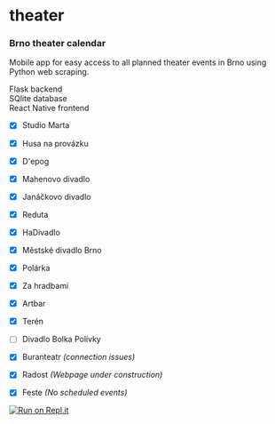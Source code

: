 # theater

### Brno theater calendar
Mobile app for easy access to all planned theater events in Brno using Python web scraping.

Flask backend<br>
SQlite database<br>
React Native frontend

- [x] Studio Marta
- [x] Husa na provázku
- [x] D'epog
- [x] Mahenovo divadlo
- [x] Janáčkovo divadlo
- [x] Reduta
- [x] HaDivadlo
- [x] Městské divadlo Brno
- [x] Polárka
- [x] Za hradbami
- [x] Artbar
- [x] Terén
- [ ] Divadlo Bolka Polívky
- [x] Buranteatr <em>(connection issues)</em>
- [x] Radost <em>(Webpage under construction)</em>
- [x] Feste <em>(No scheduled events)</em>



[![Run on Repl.it](https://repl.it/badge/github/bachmarek/theater)](https://repl.it/github/bachmarek/theater)
